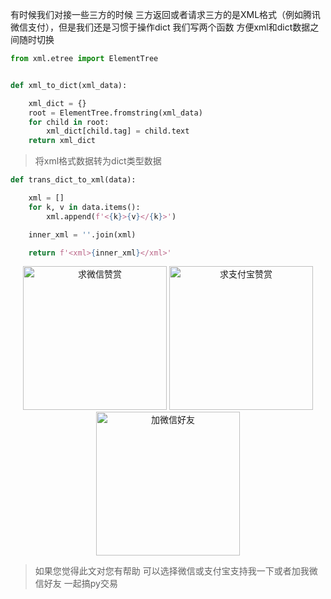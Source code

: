 有时候我们对接一些三方的时候 三方返回或者请求三方的是XML格式（例如腾讯微信支付），但是我们还是习惯于操作dict
我们写两个函数 方便xml和dict数据之间随时切换

```python
from xml.etree import ElementTree


def xml_to_dict(xml_data):

    xml_dict = {}
    root = ElementTree.fromstring(xml_data)
    for child in root:
        xml_dict[child.tag] = child.text
    return xml_dict
```

> 将xml格式数据转为dict类型数据


```python
def trans_dict_to_xml(data):

    xml = []
    for k, v in data.items():
        xml.append(f'<{k}>{v}</{k}>')

    inner_xml = ''.join(xml)

    return f'<xml>{inner_xml}</xml>'
```

<div  style="text-align: center;">    
<img src="https://s1.ax1x.com/2020/06/25/NwjAbj.jpg" alt="求微信赞赏" border="0"  width="230" height="230" />
<img src="https://s1.ax1x.com/2020/06/25/NwjvyF.jpg" alt="求支付宝赞赏" border="0"  width="230" height="230"/>
<img src="https://s1.ax1x.com/2020/06/25/Nwv8l8.jpg" alt="加微信好友" border="0" width="230" height="230"/>
</div>

> 如果您觉得此文对您有帮助 可以选择微信或支付宝支持我一下或者加我微信好友 一起搞py交易

